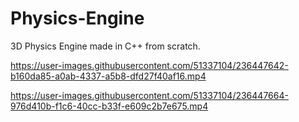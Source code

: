 # Physics-Engine
3D Physics Engine made in C++ from scratch.


https://user-images.githubusercontent.com/51337104/236447642-b160da85-a0ab-4337-a5b8-dfd27f40af16.mp4



https://user-images.githubusercontent.com/51337104/236447664-976d410b-f1c6-40cc-b33f-e609c2b7e675.mp4

